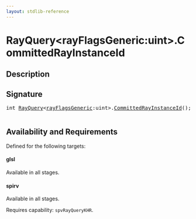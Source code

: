```yaml
---
layout: stdlib-reference
---
```


# RayQuery\<rayFlagsGeneric:uint\>\.CommittedRayInstanceId

## Description





## Signature 

<pre>
<span class="code_keyword">int</span> <a href="/stdlib-reference/types/rayquery-03/index" class="code_type">RayQuery</a>&lt;<a href="/stdlib-reference/types/rayquery-03/index#decl-rayFlagsGeneric" class="code_var">rayFlagsGeneric</a>:<span class="code_keyword">uint</span>&gt;.<a href="/stdlib-reference/types/rayquery-03/committedrayinstanceid-09ck">CommittedRayInstanceId</a>();

</pre>

## Availability and Requirements

Defined for the following targets:

#### glsl
Available in all stages.

#### spirv
Available in all stages.

Requires capability: `spvRayQueryKHR`.


